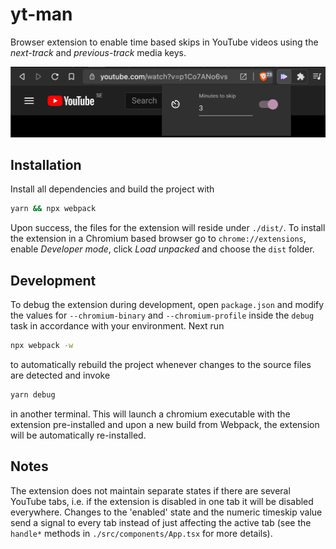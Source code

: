 # yt-man
Browser extension to enable time based skips in YouTube videos using the *next-track* and *previous-track* media keys. 

<img src=".github/screenshot.png" width="600px">

## Installation
Install all dependencies and build the project with

```bash
yarn && npx webpack
```

Upon success, the files for the extension will reside under `./dist/`. To install the extension in a Chromium based browser go to `chrome://extensions`, enable *Developer mode*, click *Load unpacked* and choose the `dist` folder.

## Development
To debug the extension during development, open `package.json` and modify the values for `--chromium-binary` and `--chromium-profile` inside the `debug` task in accordance with your environment. Next run

```bash
npx webpack -w
```

to automatically rebuild the project whenever changes to the source files are detected and invoke
```bash
yarn debug
```

in another terminal. This will launch a chromium executable with the extension pre-installed and upon a new build from Webpack, the extension will be automatically re-installed.

## Notes
The extension does not maintain separate states if there are several YouTube tabs, i.e. if the extension is disabled in one tab it will be disabled everywhere. Changes to the 'enabled' state and the numeric timeskip value send a signal to every tab instead of just affecting the active tab (see the `handle*` methods in `./src/components/App.tsx` for more details). 
